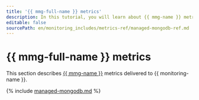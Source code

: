 ```yaml
---
title: '{{ mmg-full-name }} metrics'
description: In this tutorial, you will learn about {{ mmg-name }} metrics.
editable: false
sourcePath: en/monitoring_includes/metrics-ref/managed-mongodb-ref.md
---
```


# {{ mmg-full-name }} metrics


This section describes [{{ mmg-name }}](../../storedoc/) metrics delivered to {{ monitoring-name }}.

{% include [managed-mongodb.md](../../_includes/monitoring/metrics-ref/managed-mongodb.md) %}
